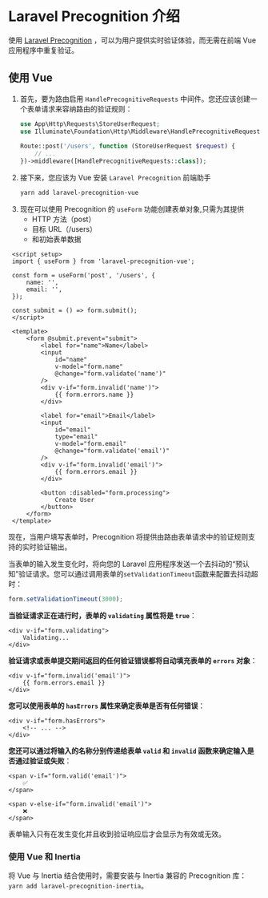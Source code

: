 



# Laravel Precognition 介绍

使用 [Laravel Precognition](https://laravel.com/docs/11.x/precognition) ，可以为用户提供实时验证体验，而无需在前端 Vue 应用程序中重复验证。

## 使用 Vue

1. 首先，要为路由启用 `HandlePrecognitiveRequests` 中间件。您还应该创建一个表单请求来容纳路由的验证规则：
      ```php
      use App\Http\Requests\StoreUserRequest;
      use Illuminate\Foundation\Http\Middleware\HandlePrecognitiveRequests;
         
      Route::post('/users', function (StoreUserRequest $request) {
          // ...
      })->middleware([HandlePrecognitiveRequests::class]);
      ```
2. 接下来，您应该为 Vue 安装 `Laravel Precognition` 前端助手
      ```bash
      yarn add laravel-precognition-vue
      ```
3. 现在可以使用 Precognition 的 `useForm` 功能创建表单对象,只需为其提供 
   - HTTP 方法（post）
   - 目标 URL（/users）
   - 和初始表单数据
```vue
 <script setup>
 import { useForm } from 'laravel-precognition-vue';

 const form = useForm('post', '/users', {
     name: '',
     email: '',
 });

 const submit = () => form.submit();
 </script>

 <template>
     <form @submit.prevent="submit">
         <label for="name">Name</label>
         <input
             id="name"
             v-model="form.name"
             @change="form.validate('name')"
         />
         <div v-if="form.invalid('name')">
             {{ form.errors.name }}
         </div>

         <label for="email">Email</label>
         <input
             id="email"
             type="email"
             v-model="form.email"
             @change="form.validate('email')"
         />
         <div v-if="form.invalid('email')">
             {{ form.errors.email }}
         </div>

         <button :disabled="form.processing">
             Create User
         </button>
     </form>
 </template>
```
     
现在，当用户填写表单时，Precognition 将提供由路由表单请求中的验证规则支持的实时验证输出。

当表单的输入发生变化时，将向您的 Laravel 应用程序发送一个去抖动的“预认知”验证请求。您可以通过调用表单的`setValidationTimeout`函数来配置去抖动超时：

```js
form.setValidationTimeout(3000);
```
**当验证请求正在进行时，表单的 `validating` 属性将是 `true`**：

```vue
<div v-if="form.validating">
    Validating...
</div>
```

**验证请求或表单提交期间返回的任何验证错误都将自动填充表单的 `errors` 对象**：

```vue
<div v-if="form.invalid('email')">
    {{ form.errors.email }}
</div>
```

**您可以使用表单的 `hasErrors` 属性来确定表单是否有任何错误**：
```vue
<div v-if="form.hasErrors">
    <!-- ... -->
</div>
```

**您还可以通过将输入的名称分别传递给表单 `valid` 和 `invalid` 函数来确定输入是否通过验证或失败**：

```vue
<span v-if="form.valid('email')">
    ✅
</span>
 
<span v-else-if="form.invalid('email')">
    ❌
</span>
```

表单输入只有在发生变化并且收到验证响应后才会显示为有效或无效。


### 使用 Vue 和 Inertia

将 Vue 与 Inertia 结合使用时，需要安装与 Inertia 兼容的 Precognition 库：`yarn add laravel-precognition-inertia`。


